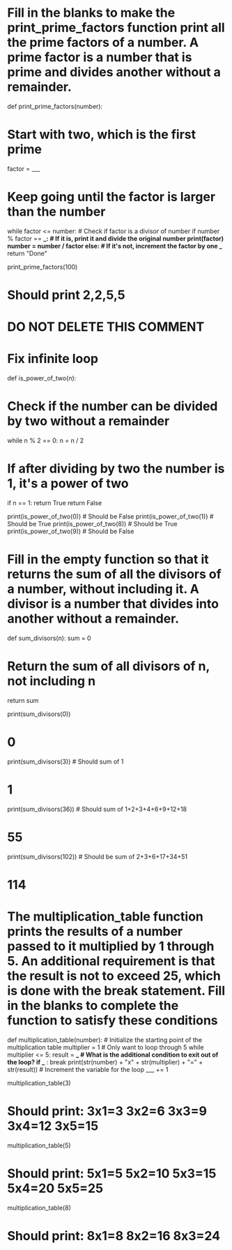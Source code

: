 # Fill in the blanks to make the print_prime_factors function print all the prime factors of a number. A prime factor is a number that is prime and divides another without a remainder.

def print_prime_factors(number):

# Start with two, which is the first prime

factor = \_\_\_

# Keep going until the factor is larger than the number

while factor <= number: # Check if factor is a divisor of number
if number % factor == **_: # If it is, print it and divide the original number
print(factor)
number = number / factor
else: # If it's not, increment the factor by one
_**
return "Done"

print_prime_factors(100)

# Should print 2,2,5,5

# DO NOT DELETE THIS COMMENT

# Fix infinite loop

def is_power_of_two(n):

# Check if the number can be divided by two without a remainder

while n % 2 == 0:
n = n / 2

# If after dividing by two the number is 1, it's a power of two

if n == 1:
return True
return False

print(is_power_of_two(0)) # Should be False
print(is_power_of_two(1)) # Should be True
print(is_power_of_two(8)) # Should be True
print(is_power_of_two(9)) # Should be False

# Fill in the empty function so that it returns the sum of all the divisors of a number, without including it. A divisor is a number that divides into another without a remainder.

def sum_divisors(n):
sum = 0

# Return the sum of all divisors of n, not including n

return sum

print(sum_divisors(0))

# 0

print(sum_divisors(3)) # Should sum of 1

# 1

print(sum_divisors(36)) # Should sum of 1+2+3+4+6+9+12+18

# 55

print(sum_divisors(102)) # Should be sum of 2+3+6+17+34+51

# 114

# The multiplication_table function prints the results of a number passed to it multiplied by 1 through 5. An additional requirement is that the result is not to exceed 25, which is done with the break statement. Fill in the blanks to complete the function to satisfy these conditions

def multiplication_table(number): # Initialize the starting point of the multiplication table
multiplier = 1 # Only want to loop through 5
while multiplier <= 5:
result = **_ # What is the additional condition to exit out of the loop?
if _** :
break
print(str(number) + "x" + str(multiplier) + "=" + str(result)) # Increment the variable for the loop
\_\_\_ += 1

multiplication_table(3)

# Should print: 3x1=3 3x2=6 3x3=9 3x4=12 3x5=15

multiplication_table(5)

# Should print: 5x1=5 5x2=10 5x3=15 5x4=20 5x5=25

multiplication_table(8)

# Should print: 8x1=8 8x2=16 8x3=24
